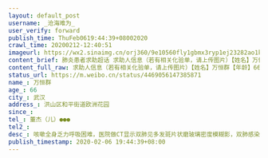 ```yaml
---
layout: default_post
username: _沧海难为_
user_verify: forward
publish_time: ThuFeb0619:44:39+08002020
crawl_time: 20200212-12:40:51
imageurl: https://wx2.sinaimg.cn/orj360/9e10560fly1gbmx3ryp1ej23282ao1kz.jpg,https://wx4.sinaimg.cn/orj360/9e10560fly1gbmx3synnaj23282ao4qq.jpg,https://wx4.sinaimg.cn/orj360/9e10560fly1gbmx3tt7r4j23282ao7wi.jpg,https://wx1.sinaimg.cn/orj360/9e10560fly1gbmx3unvc3j23282aoe82.jpg
content_brief: 肺炎患者求助超话 求助人信息（若有相关化验单，请上传图片）【姓名】万恒群【年龄】66【所在城市】武汉【所在小区、社区】洪山区和平街道欧洲花园【联系方式】董杰（儿）●●●【病情描述】咳嗽全身乏力呼吸困难，医院做CT显示双肺见多发斑片状磨玻璃密度模糊影，双肺感染严重。已做核 ...全文
content_full_raw: 求助人信息（若有相关化验单，请上传图片）【姓名】万恒群【年龄】66【所在城市】武汉【所在小区、社区】洪山区和平街道欧洲花园【联系方式】董杰（儿）●●●【病情描述】咳嗽全身乏力呼吸困难，医院做CT显示双肺见多发斑片状磨玻璃密度模糊影，双肺感染严重。已做核酸检测，但结果显示为阴性。老人目前氧饱和度只有80左右，呼吸困难，难以支撑每天往返门诊与家的体力消耗。病人老公已确诊，目前在医院ICU抢救
status_url: https://m.weibo.cn/status/4469056147385871
name_: 万恒群
age_: 66
city_: 武汉
address_: 洪山区和平街道欧洲花园
since_: 
tel_: 董杰（儿）●●●
tel2_: 
desc_: 咳嗽全身乏力呼吸困难，医院做CT显示双肺见多发斑片状磨玻璃密度模糊影，双肺感染严重。已做核酸检测，但结果显示为阴性。老人目前氧饱和度只有80左右，呼吸困难，难以支撑每天往返门诊与家的体力消耗。病人老公已确诊，目前在医院ICU抢救
publish_timestamp: 2020-02-06 19:44:39+08:00
---
```

